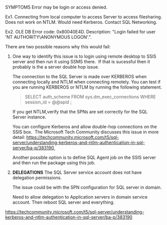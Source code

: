 SYMPTOMS
Error may be login or access denied. 

Ex1. Connecting from local computer to access Server to access filesharing.  Does not work on NTLM.  Would need Kerberos.  Contact SQL Networking. 

Ex2. OLE DB Error code: 0x80040E4D. Description: "Login failed for user 'NT AUTHORITY\ANONYMOUS LOGON'.".


There are two possible reasons why this would fail:

1. One way to identify this issue is to login using remote desktop to SSIS server and then run it using SSMS there.  If that is sucessful then it probably is the a server double hop issue.

   The connection to the SQL Server is made over KERBEROS when connecting locally and NTLM when connecting remotely. You can test if you are running KERBEROS or NTLM by running the following statement.

   >SELECT auth_scheme FROM sys.dm_exec_connections WHERE session_id = @@spid ;

   If you get NTLM,verify that the SPNs are set correctly for the SQL Server instance.

   You can configure Kerberos and allow double-hop connections on the SSIS box.  The Microsoft Tech Community discusses this issue in more detail:
https://techcommunity.microsoft.com/t5/sql-server/understanding-kerberos-and-ntlm-authentication-in-sql-server/ba-p/383190 

   Another possible option is to define SQL Agent job on the SSIS server and then run the package using this job.

2.  **DELEGATIONS** The SQL Server service account does not have delegation permissions.

    The issue could be with the SPN configuration for SQL server in domain. 

    Need to allow delegation to Application servers in domain service account. Then reboot SQL server and everything.

https://techcommunity.microsoft.com/t5/sql-server/understanding-kerberos-and-ntlm-authentication-in-sql-server/ba-p/383190 
